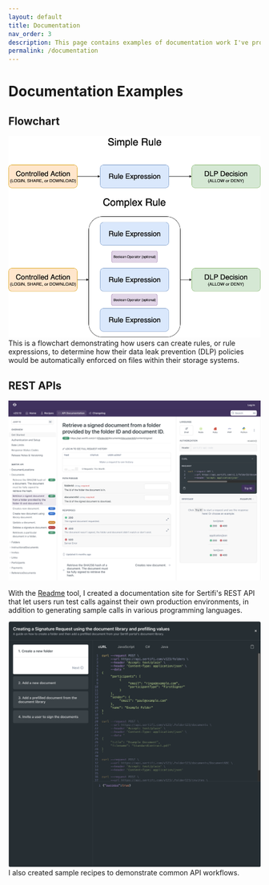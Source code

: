 ```yaml
---
layout: default
title: Documentation
nav_order: 3
description: This page contains examples of documentation work I've produced in past positions.
permalink: /documentation
---
```


# Documentation Examples

## Flowchart

![A software flowchart.](img/rule-expression.png)
This is a flowchart demonstrating how users can create rules, or rule expressions, to determine how their data leak prevention (DLP) policies would be automatically enforced on files within their storage systems.

## REST APIs

![REST API documentation](img/rest_api_docs.png)

With the [Readme](https://readme.com/) tool, I created a documentation site for Sertifi's REST API that let users run test calls against their own production environments, in addition to generating sample calls in various programming languages.

![REST API workflow recipes](img/rest_api_recipes.png)
I also created sample recipes to demonstrate common API workflows.
